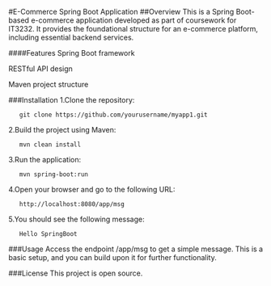 #E-Commerce Spring Boot Application
##Overview
This is a Spring Boot-based e-commerce application developed as part of coursework for IT3232. 
It provides the foundational structure for an e-commerce platform, including essential backend services.

####Features
Spring Boot framework

RESTful API design

Maven project structure



###Installation
1.Clone the repository:

       git clone https://github.com/yourusername/myapp1.git
2.Build the project using Maven:

       mvn clean install
3.Run the application:

       mvn spring-boot:run
4.Open your browser and go to the following URL:

       http://localhost:8080/app/msg
5.You should see the following message:

       Hello SpringBoot
###Usage
Access the endpoint /app/msg to get a simple message.
This is a basic setup, and you can build upon it for further functionality.

###License
This project is open source.



